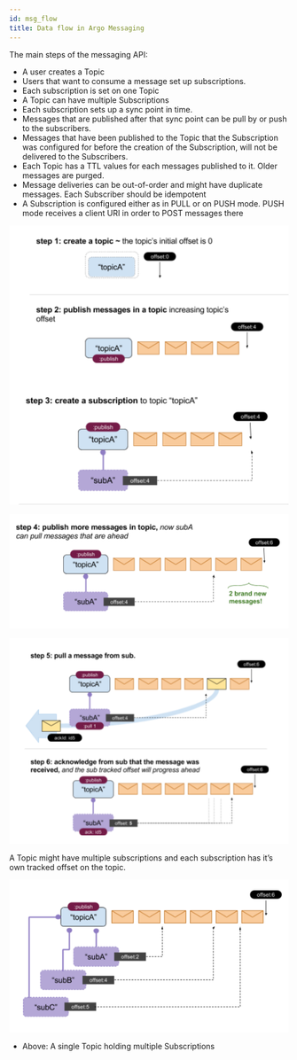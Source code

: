 ```yaml
---
id: msg_flow
title: Data flow in Argo Messaging
---
```


The main steps of the messaging API:

 - A user creates a Topic
 - Users that want to consume a message set up subscriptions.
 - Each subscription is set on one Topic
 - A Topic can have multiple Subscriptions
 - Each subscription sets up a sync point in time.
 - Messages that are published after that sync point can be pull by or push to the subscribers.
 - Messages that have been published to the Topic that the Subscription was configured for  before the creation of the Subscription, will not be delivered to the Subscribers.
 - Each Topic has a TTL values for each messages published to it. Older messages are purged.
 - Message deliveries can be out-of-order and might have duplicate messages. Each Subscriber should be idempotent
 - A Subscription is configured either as in PULL or on PUSH mode. PUSH mode receives a client URI in order to POST messages there

![Flow: Steps 1 to 3 ](img/flow1_3.png)

![Flow: Step 4 ](img/flow4.png)

![Flow: Steps 5 to 6 ](img/flow5_6.png)

A Topic might have multiple subscriptions and each subscription has it’s own tracked offset on the topic.

![Multiple Subscriptions ](img/multisub.png)

* Above: A single Topic holding multiple Subscriptions
